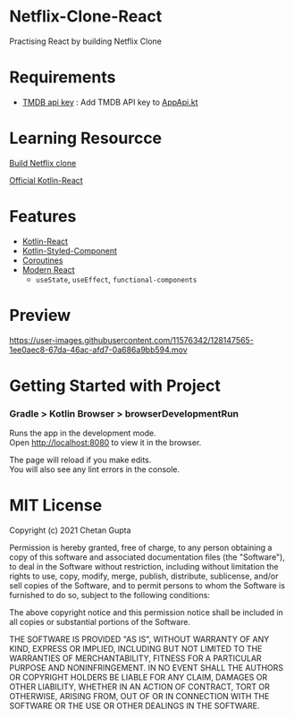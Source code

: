 



# Netflix-Clone-React
Practising React by building Netflix Clone

# Requirements

- [TMDB api key](https://www.themoviedb.org/) : Add TMDB API key
  to [AppApi.kt](src/main/kotlin/data/remote/apis/AppApis.kt)

# Learning Resourcce

[Build Netflix clone](https://www.youtube.com/watch?v=XtMThy8QKqU)

[Official Kotlin-React](https://play.kotlinlang.org/hands-on/Building%20Web%20Applications%20with%20React%20and%20Kotlin%20JS/01_Introduction)

# Features

- [Kotlin-React](https://github.com/JetBrains/kotlin-wrappers/tree/master/kotlin-react)
- [Kotlin-Styled-Component](https://github.com/JetBrains/kotlin-wrappers/tree/master/kotlin-styled)
- [Coroutines](https://kotlinlang.org/docs/coroutines-overview.html)
- [Modern React](https://play.kotlinlang.org/hands-on/Building%20Web%20Applications%20with%20React%20and%20Kotlin%20JS/10_Addendum_Modern_React_with_Hooks)
  - `useState`, `useEffect`, `functional-components`

# Preview

https://user-images.githubusercontent.com/11576342/128147565-1ee0aec8-67da-46ac-afd7-0a686a9bb594.mov

# Getting Started with Project

### Gradle > Kotlin Browser > browserDevelopmentRun

Runs the app in the development mode.\
Open [http://localhost:8080](http://localhost:3000) to view it in the browser.

The page will reload if you make edits.\
You will also see any lint errors in the console.

# MIT License

Copyright (c) 2021 Chetan Gupta

Permission is hereby granted, free of charge, to any person obtaining a copy
of this software and associated documentation files (the "Software"), to deal
in the Software without restriction, including without limitation the rights
to use, copy, modify, merge, publish, distribute, sublicense, and/or sell
copies of the Software, and to permit persons to whom the Software is
furnished to do so, subject to the following conditions:

The above copyright notice and this permission notice shall be included in all
copies or substantial portions of the Software.

THE SOFTWARE IS PROVIDED "AS IS", WITHOUT WARRANTY OF ANY KIND, EXPRESS OR
IMPLIED, INCLUDING BUT NOT LIMITED TO THE WARRANTIES OF MERCHANTABILITY,
FITNESS FOR A PARTICULAR PURPOSE AND NONINFRINGEMENT. IN NO EVENT SHALL THE
AUTHORS OR COPYRIGHT HOLDERS BE LIABLE FOR ANY CLAIM, DAMAGES OR OTHER
LIABILITY, WHETHER IN AN ACTION OF CONTRACT, TORT OR OTHERWISE, ARISING FROM,
OUT OF OR IN CONNECTION WITH THE SOFTWARE OR THE USE OR OTHER DEALINGS IN THE
SOFTWARE.
